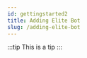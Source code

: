 ```yaml
---
id: gettingstarted2
title: Adding Elite Bot
slug: /adding-elite-bot
---
```


:::tip
This is a tip
:::